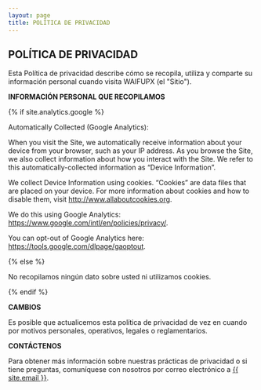 ```yaml
---
layout: page
title: POLÍTICA DE PRIVACIDAD
---
```

<div class="col-lg-12 text-center">
	<h2 class="section-heading text-uppercase">POLÍTICA DE PRIVACIDAD</h2>
</div>

Esta Política de privacidad describe cómo se recopila, utiliza y comparte su información personal cuando visita WAIFUPX (el "Sitio").

**INFORMACIÓN PERSONAL QUE RECOPILAMOS**

{% if site.analytics.google %}

Automatically Collected (Google Analytics):

When you visit the Site, we automatically receive information about your device from your browser, such as your IP address. As you browse the Site, we also collect information about how you interact with the Site. We refer to this automatically-collected information as “Device Information”.

We collect Device Information using cookies. “Cookies” are data files that are placed on your device. For more information about cookies and how to disable them, visit http://www.allaboutcookies.org.

We do this using Google Analytics: <https://www.google.com/intl/en/policies/privacy/>.

You can opt-out of Google Analytics here: <https://tools.google.com/dlpage/gaoptout>.

{% else %}

No recopilamos ningún dato sobre usted ni utilizamos cookies.

{% endif %}

**CAMBIOS**

Es posible que actualicemos esta política de privacidad de vez en cuando por motivos personales, operativos, legales o reglamentarios.

**CONTÁCTENOS**

Para obtener más información sobre nuestras prácticas de privacidad o si tiene preguntas, comuníquese con nosotros por correo electrónico a <a href="mailto:{{ site.email }}">{{ site.email }}</a>.
